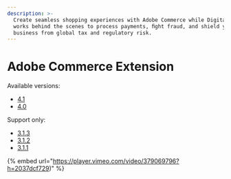 ```yaml
---
description: >-
  Create seamless shopping experiences with Adobe Commerce while Digital River
  works behind the scenes to process payments, ﬁght fraud, and shield your
  business from global tax and regulatory risk.
---
```


# Adobe Commerce Extension

Available versions:

* [4.1](https://docs.digitalriver.com/magento/v/adobe-commerce-extension-4.1/)
* [4.0](https://docs.digitalriver.com/magento/v/adobe-commerce-extension-4.0/)

Support only:

* [3.1.3](https://docs.digitalriver.com/magento/v/adobe-commerce-extension-3.1.3/)
* [3.1.2](https://docs.digitalriver.com/magento/v/adobe-commerce-extension-3.1.2/)
* [3.1.1](https://docs.digitalriver.com/magento/v/adobe-commerce-extension-3.1.0/)









{% embed url="https://player.vimeo.com/video/379069796?h=2037dcf729)" %}
